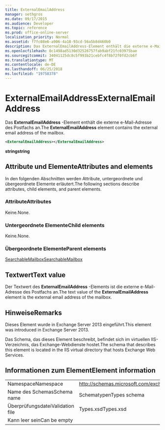 ```yaml
---
title: ExternalEmailAddress
manager: sethgros
ms.date: 09/17/2015
ms.audience: Developer
ms.topic: reference
ms.prod: office-online-server
localization_priority: Normal
ms.assetid: f7fc08e6-a906-4a18-93cd-56a5b8d460b0
description: Das ExternalEmailAddress-Element enthält die externe e-Mail-Adresse des Postfachs an.
ms.openlocfilehash: 0c1498ad5130d32526757fab9abf21fc03975bae
ms.sourcegitcommit: 34041125dc8c5f993b21cebfc4f8b72f0fd2cb6f
ms.translationtype: MT
ms.contentlocale: de-DE
ms.lasthandoff: 06/25/2018
ms.locfileid: "19758378"
---
```

# <a name="externalemailaddress"></a><span data-ttu-id="06f28-103">ExternalEmailAddress</span><span class="sxs-lookup"><span data-stu-id="06f28-103">ExternalEmailAddress</span></span>

<span data-ttu-id="06f28-104">Das **ExternalEmailAddress** -Element enthält die externe e-Mail-Adresse des Postfachs an.</span><span class="sxs-lookup"><span data-stu-id="06f28-104">The **ExternalEmailAddress** element contains the external email address of the mailbox.</span></span> 
  
```XML
<ExternalEmailAddress></ExternalEmailAddress>
```

<span data-ttu-id="06f28-105">**string**</span><span class="sxs-lookup"><span data-stu-id="06f28-105">**string**</span></span>

## <a name="attributes-and-elements"></a><span data-ttu-id="06f28-106">Attribute und Elemente</span><span class="sxs-lookup"><span data-stu-id="06f28-106">Attributes and elements</span></span>

<span data-ttu-id="06f28-107">In den folgenden Abschnitten werden Attribute, untergeordnete und übergeordnete Elemente erläutert.</span><span class="sxs-lookup"><span data-stu-id="06f28-107">The following sections describe attributes, child elements, and parent elements.</span></span>
  
### <a name="attributes"></a><span data-ttu-id="06f28-108">Attribute</span><span class="sxs-lookup"><span data-stu-id="06f28-108">Attributes</span></span>

<span data-ttu-id="06f28-109">Keine.</span><span class="sxs-lookup"><span data-stu-id="06f28-109">None.</span></span>
  
### <a name="child-elements"></a><span data-ttu-id="06f28-110">Untergeordnete Elemente</span><span class="sxs-lookup"><span data-stu-id="06f28-110">Child elements</span></span>

<span data-ttu-id="06f28-111">Keine.</span><span class="sxs-lookup"><span data-stu-id="06f28-111">None.</span></span>
  
### <a name="parent-elements"></a><span data-ttu-id="06f28-112">Übergeordnete Elemente</span><span class="sxs-lookup"><span data-stu-id="06f28-112">Parent elements</span></span>

[<span data-ttu-id="06f28-113">SearchableMailbox</span><span class="sxs-lookup"><span data-stu-id="06f28-113">SearchableMailbox</span></span>](searchablemailbox.md)
  
## <a name="text-value"></a><span data-ttu-id="06f28-114">Textwert</span><span class="sxs-lookup"><span data-stu-id="06f28-114">Text value</span></span>

<span data-ttu-id="06f28-115">Der Textwert des **ExternalEmailAddress** -Elements ist die externe e-Mail-Adresse des Postfachs an.</span><span class="sxs-lookup"><span data-stu-id="06f28-115">The text value of the **ExternalEmailAddress** element is the external email address of the mailbox.</span></span> 
  
## <a name="remarks"></a><span data-ttu-id="06f28-116">Hinweise</span><span class="sxs-lookup"><span data-stu-id="06f28-116">Remarks</span></span>

<span data-ttu-id="06f28-117">Dieses Element wurde in Exchange Server 2013 eingeführt.</span><span class="sxs-lookup"><span data-stu-id="06f28-117">This element was introduced in Exchange Server 2013.</span></span>
  
<span data-ttu-id="06f28-118">Das Schema, das dieses Element beschreibt, befindet sich im virtuellen IIS-Verzeichnis, das Exchange-Webdienste hostet.</span><span class="sxs-lookup"><span data-stu-id="06f28-118">The schema that describes this element is located in the IIS virtual directory that hosts Exchange Web Services.</span></span>
  
## <a name="element-information"></a><span data-ttu-id="06f28-119">Informationen zum Element</span><span class="sxs-lookup"><span data-stu-id="06f28-119">Element information</span></span>

|||
|:-----|:-----|
|<span data-ttu-id="06f28-120">Namespace</span><span class="sxs-lookup"><span data-stu-id="06f28-120">Namespace</span></span>  <br/> |http://schemas.microsoft.com/exchange/services/2006/types  <br/> |
|<span data-ttu-id="06f28-121">Name des Schemas</span><span class="sxs-lookup"><span data-stu-id="06f28-121">Schema name</span></span>  <br/> |<span data-ttu-id="06f28-122">Schematypen</span><span class="sxs-lookup"><span data-stu-id="06f28-122">Types schema</span></span>  <br/> |
|<span data-ttu-id="06f28-123">Überprüfungsdatei</span><span class="sxs-lookup"><span data-stu-id="06f28-123">Validation file</span></span>  <br/> |<span data-ttu-id="06f28-124">Types.xsd</span><span class="sxs-lookup"><span data-stu-id="06f28-124">Types.xsd</span></span>  <br/> |
|<span data-ttu-id="06f28-125">Kann leer sein</span><span class="sxs-lookup"><span data-stu-id="06f28-125">Can be empty</span></span>  <br/> ||
   

